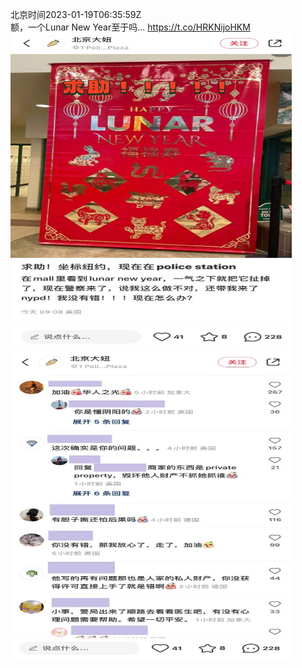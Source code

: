 北京时间2023-01-19T06:35:59Z<br>额，一个Lunar New Year至于吗... https://t.co/HRKNijoHKM<br><img src='/temp/image/2023/y-Month-1/1615840451231379460_0.jpg' width='450' height='500'><img src='/temp/image/2023/y-Month-1/1615840451231379460_1.jpg' width='450' height='500'><br><br>